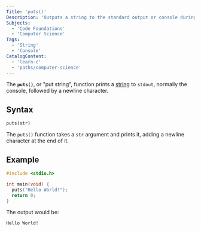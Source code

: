 ```yaml
---
Title: 'puts()'
Description: 'Outputs a string to the standard output or console during program execution.'
Subjects:
  - 'Code Foundations'
  - 'Computer Science'
Tags:
  - 'String'
  - 'Console'
CatalogContent:
  - 'learn-c'
  - 'paths/computer-science'
---
```


The **`puts()`**, or "put string", function prints a [string](https://www.codecademy.com/resources/docs/c/strings) to `stdout`, normally the console, followed by a newline character.

## Syntax

```pseudo
puts(str)
```

The `puts()` function takes a `str` argument and prints it, adding a newline character at the end of it.

## Example

```c
#include <stdio.h>

int main(void) {
  puts("Hello World!");
  return 0;
}
```

The output would be:

```shell
Hello World!
```
